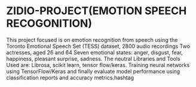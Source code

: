 # ZIDIO-PROJECT(EMOTION SPEECH RECOGONITION)
This project focused is on emotion recognition from speech using the Toronto Emotional Speech Set (TESS) dataset, 2800 audio recordings Two actresses, aged 26 and 64 Seven emotional states: anger, disgust, fear, happiness, pleasant surprise, sadness. The neutral Libraries and Tools Used are: Librosa, scikit learn, tensor flow/keras. Training neural networks using TensorFlow/Keras and finally evaluate model performance using classification reports and accuracy metrics.hashtag
